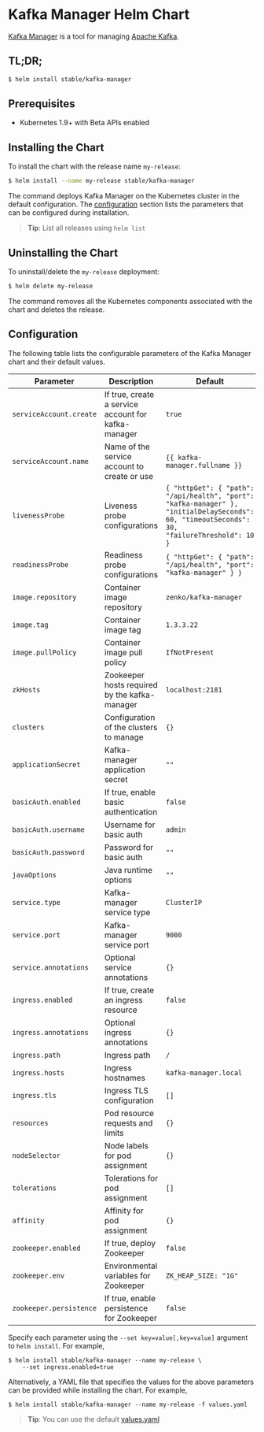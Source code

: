 # Kafka Manager Helm Chart

[Kafka Manager](https://github.com/yahoo/kafka-manager) is a tool for managing [Apache Kafka](http://kafka.apache.org/).

## TL;DR;

```bash
$ helm install stable/kafka-manager
```

## Prerequisites

- Kubernetes 1.9+ with Beta APIs enabled

## Installing the Chart

To install the chart with the release name `my-release`:

```bash
$ helm install --name my-release stable/kafka-manager
```

The command deploys Kafka Manager on the Kubernetes cluster in the default configuration. The [configuration](#configuration) section lists the parameters that can be configured during installation.

> **Tip**: List all releases using `helm list`

## Uninstalling the Chart

To uninstall/delete the `my-release` deployment:

```bash
$ helm delete my-release
```

The command removes all the Kubernetes components associated with the chart and deletes the release.

## Configuration

The following table lists the configurable parameters of the Kafka Manager chart and their default values.

Parameter | Description | Default
--------- | ----------- | -------
`serviceAccount.create` | If true, create a service account for kafka-manager | `true`
`serviceAccount.name` | Name of the service account to create or use | `{{ kafka-manager.fullname }}`
`livenessProbe` | Liveness probe configurations | `{ "httpGet": { "path": "/api/health", "port": "kafka-manager" }, "initialDelaySeconds": 60, "timeoutSeconds": 30, "failureThreshold": 10 }`
`readinessProbe` | Readiness probe configurations | `{ "httpGet": { "path": "/api/health", "port": "kafka-manager" } }`
`image.repository` | Container image repository | `zenko/kafka-manager`
`image.tag` | Container image tag | `1.3.3.22`
`image.pullPolicy` | Container image pull policy | `IfNotPresent`
`zkHosts` | Zookeeper hosts required by the kafka-manager | `localhost:2181`
`clusters` | Configuration of the clusters to manage | `{}`
`applicationSecret` | Kafka-manager application secret | `""`
`basicAuth.enabled` | If true, enable basic authentication | `false`
`basicAuth.username` | Username for basic auth | `admin`
`basicAuth.password` | Password for basic auth | `""`
`javaOptions` | Java runtime options | `""`
`service.type` | Kafka-manager service type | `ClusterIP`
`service.port` | Kafka-manager service port | `9000`
`service.annotations` | Optional service annotations | `{}`
`ingress.enabled` | If true, create an ingress resource | `false`
`ingress.annotations` | Optional ingress annotations | `{}`
`ingress.path` | Ingress path | `/`
`ingress.hosts` | Ingress hostnames | `kafka-manager.local`
`ingress.tls` | Ingress TLS configuration | `[]`
`resources` | Pod resource requests and limits | `{}`
`nodeSelector` | Node labels for pod assignment | `{}`
`tolerations` | Tolerations for pod assignment | `[]`
`affinity` | Affinity for pod assignment | `{}`
`zookeeper.enabled` | If true, deploy Zookeeper | `false`
`zookeeper.env` | Environmental variables for Zookeeper | `ZK_HEAP_SIZE: "1G"`
`zookeeper.persistence` | If true, enable persistence for Zookeeper | `false`

Specify each parameter using the `--set key=value[,key=value]` argument to `helm install`. For example,

```console
$ helm install stable/kafka-manager --name my-release \
    --set ingress.enabled=true
```

Alternatively, a YAML file that specifies the values for the above parameters can be provided while installing the chart. For example,

```console
$ helm install stable/kafka-manager --name my-release -f values.yaml
```

> **Tip**: You can use the default [values.yaml](values.yaml)
